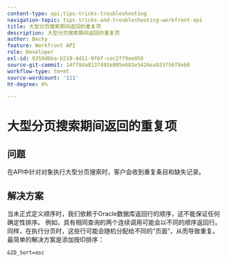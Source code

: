 ```yaml
---
content-type: api;tips-tricks-troubleshooting
navigation-topic: tips-tricks-and-troubleshooting-workfront-api
title: 大型分页搜索期间返回的重复项
description: 大型分页搜索期间返回的重复项
author: Becky
feature: Workfront API
role: Developer
exl-id: 0359d6ba-b219-4d11-9f6f-cec2ff9ee058
source-git-commit: 14ff8da8137493e805e683e5426ea933f56f8eb8
workflow-type: tm+mt
source-wordcount: '111'
ht-degree: 0%

---
```



# 大型分页搜索期间返回的重复项

## 问题

在API中针对对象执行大型分页搜索时，客户会收到重复条目和缺失记录。

## 解决方案

当未正式定义顺序时，我们依赖于Oracle数据库返回行的顺序，这不能保证任何确定性排序。 例如，具有相同查询的两个连续调用可能会以不同的顺序返回行。 同样，在执行分页时，这些行可能会随机分配给不同的“页面”，从而导致重复。 最简单的解决方案是添加按ID排序：

```
&ID_Sort=asc
```

